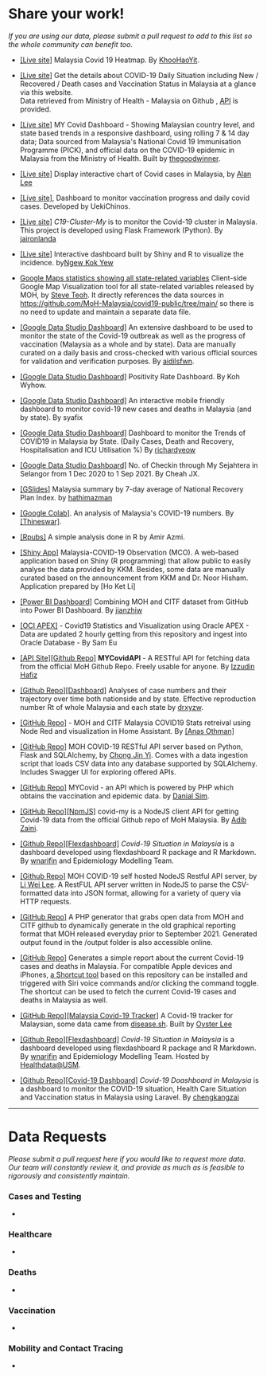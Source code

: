 # Share your work!

_If you are using our data, please submit a pull request to add to this list so the whole community can benefit too._

+ [[Live site]](https://khoohaoyit.github.io/Covid19%20Malaysia%20Heatmap/root.html) Malaysia Covid 19 Heatmap. By [KhooHaoYit](https://github.com/KhooHaoYit/).


+ [[Live site]](https://covid-19.samsam123.name.my)
Get the details about COVID-19 Daily Situation including New / Recovered / Death cases and Vaccination Status in Malaysia at a glance via this website. </br> 
Data retrieved from Ministry of Health - Malaysia on Github , [API](https://covid-19.samsam123.name.my/api.html) is provided.

+ [[Live site]](https://www.mycoviddashboard.com/)
MY Covid Dashboard - Showing Malaysian country level, and state based trends in a responsive dashboard, using rolling 7 & 14 day data; Data sourced from Malaysia's National Covid 19 Immunisation Programme (PICK), and official data on the COVID-19 epidemic in Malaysia from the Ministry of Health. Built by [thegoodwinner](https://www.linkedin.com/in/andrewgoodwinmy/).

+ [[Live site]](https://www.covidmy.today) Display interactive chart of Covid cases in Malaysia, by [Alan Lee](https://www.alanlee.xyz)

+ [[Live site]](http://covid.theusual.space), Dashboard to monitor vaccination progress and daily covid cases. Developed by UekiChinos.

+ [[Live site]](https://covid19-cluster-my.herokuapp.com/) _C19-Cluster-My_ is to monitor the Covid-19 cluster in Malaysia. This project is developed using Flask Framework (Python). By [jaironlanda](https://jaironlanda.com/blog/author/jaironlanda)

+ [[Live site]](https://kokyew93.shinyapps.io/covmal) Interactive dashboard built by Shiny and R to visualize the incidence. by[Ngew Kok Yew](https://github.com/ngewkokyew)

+ [Google Maps statistics showing all state-related variables](https://steveteoh.github.io/Statistics/)
Client-side Google Map Visualization tool for all state-related variables released by MOH, by [Steve Teoh](mailto:chteoh@1utar.my?subject=Map "GMap"). It directly references the data sources in https://github.com/MoH-Malaysia/covid19-public/tree/main/ so there is no need to update and maintain a separate data file.

+ [[Google Data Studio Dashboard]](https://datastudio.google.com/reporting/8ba8d5d5-9a39-4506-af28-7ab8fcd8f8a9)
An extensive dashboard to be used to monitor the state of the Covid-19 outbreak as well as the progress of vaccination (Malaysia as a whole and by state). Data are manually curated on a daily basis and cross-checked with various official sources for validation and verification purposes. By [aidilsfwn](https://github.com/aidilsfwn).

+ [[Google Data Studio Dashboard]](https://datastudio.google.com/s/gIQwV1fDCpg) Positivity Rate Dashboard. By Koh Wyhow.

+ [[Google Data Studio Dashboard]](https://datastudio.google.com/s/htzzIusE-Es)
An interactive mobile friendly dashboard to monitor covid-19 new cases and deaths in Malaysia (and by state). By syafix

+ [[Google Data Studio Dashboard]](https://datastudio.google.com/s/v9rJ1jwDRdI)
Dashboard to monitor the Trends of COVID19 in Malaysia by State. (Daily Cases, Death and Recovery, Hospitalisation and ICU Utilisation %) By [richardyeow](https://github.com/richardyeow)

+ [[Google Data Studio Dashboard]](https://datastudio.google.com/reporting/b0cfd7bf-c715-4da9-a33c-7bd707224dab) No. of Checkin through My Sejahtera in Selangor from 1 Dec 2020 to 1 Sep 2021. By Cheah JX.

+ [[GSlides]](https://docs.google.com/presentation/d/e/2PACX-1vSvEbWoZ7v3W0nEsckVmNsSj265C68s5YuwwD5K9EKISBGnQW8DD0J4MhA2TAbgai4-B00ePB9TLRdP/pub?start=false&loop=true&delayms=3000&slide=id.gec580896b0_0_0) Malaysia summary by 7-day average of National Recovery Plan Index. by [hathimazman](https://docs.google.com/spreadsheets/d/1Hpvqht384w3Ixph3LdX7nZENom8Oi8QuY0X2XijAY18/edit?usp=sharing)

+ [[Google Colab]](https://colab.research.google.com/github/Thineswar/COVID-19_Analysis/blob/main/Covid.ipynb). An analysis of Malaysia's COVID-19 numbers. By [[Thineswar]](https://github.com/Thineswar/).

+ [[Rpubs]](https://rpubs.com/amirmazmi/covid19my) A simple analysis done in R by Amir Azmi.

+ [[Shiny App]](https://ket-li-ho.shinyapps.io/malaysia-covid19-updated-daily-based-on-kkm-data-/) Malaysia-COVID-19 Observation (MCO).
A web-based application based on Shiny (R programming) that allow public to easily analyse the data provided by KKM. Besides, some data are manually curated based on the announcement from KKM and Dr. Noor Hisham. Application prepared by [Ho Ket Li] 

+ [[Power BI Dashboard]](https://app.powerbi.com/view?r=eyJrIjoiNTVlNmU0YTEtMWZkNi00MzQ3LThkYjgtNmI5OWQ3ZGIzZmM4IiwidCI6IjYyZjhiNmM3LWZiZGQtNGZiMC04ZjViLTY2ZGYwZmM3MzZmMSIsImMiOjEwfQ%3D%3D&pageName=ReportSection)
Combining MOH and CITF dataset from GitHub into Power BI Dashboard. By [jianzhiw](https://github.com/jianzhiw)

+ [[OCI APEX]](https://uujb0vmjcowu1ll-samadw.adb.us-ashburn-1.oraclecloudapps.com/ords/r/skywalkers/covid19/home) - Covid19 Statistics and Visualization using Oracle APEX - Data are updated 2 hourly getting from this repository and ingest into Oracle Database - By Sam Eu

+ [[API Site]](https://mycovidapi.izzudinhafiz.com)[[Github Repo]](https://github.com/izzudinhafiz/mycovidapi) **MYCovidAPI** - A RESTful API for fetching data from the official MoH Github Repo. Freely usable for anyone. By [Izzudin Hafiz](https://izzudinhafiz.com)

+ [[Github Repo]](https://github.com/drxyzw/WuhanCoronavirus-Malaysia/)[[Dashboard]](https://drxyzw.github.io/WuhanCoronavirus-Malaysia/) Analyses of case numbers and their trajectory over time both nationside and by state. Effective reproduction number Rt of whole Malaysia and each state by [drxyzw](https://github.com/drxyzw/).

+ [[GitHub Repo]](https://github.com/anas-ivs/HA-NR-MYCovidStats) - MOH and CITF Malaysia COVID19 Stats retreival using Node Red and visualization in Home Assistant. By [[Anas Othman]](https://github.com/anas-ivs)

+ [[GitHub Repo]](https://github.com/chong601/moh-covid19-api)
MOH COVID-19 RESTful API server based on Python, Flask and SQLAlchemy, by [Chong Jin Yi](https://linkedin.com/in/chong601). Comes with a data ingestion script that loads CSV data into any database supported by SQLAlchemy. Includes Swagger UI for exploring offered APIs.

+ [[GitHub Repo]](https://github.com/danialsim95/mycovid)
MYCovid - an API which is powered by PHP which obtains the vaccination and epidemic data. by [Danial Sim](https://github.com/danialsim95).

+ [[GitHub Repo]](https://github.com/ADIBzTER/covid-my)[[NpmJS]](https://www.npmjs.com/package/covid-my) covid-my is a NodeJS client API for getting Covid-19 data from the official Github repo of MoH Malaysia. By [Adib Zaini](https://github.com/ADIBzTER).

+ [[Github Repo]](https://github.com/wnarifin/covid-19-malaysia)[[Flexdashboard]](https://wnarifin.github.io/covid-19-malaysia/) _Covid-19 Situation in Malaysia_ is a dashboard developed using flexdashboard R package and R Markdown. By [wnarifin](https://github.com/wnarifin/) and Epidemiology Modelling Team.

+ [[Github Repo]](https://github.com/leeliwei930/moh-my-covid-express-api)
MOH COVID-19 self hosted NodeJS Restful API server, by [Li Wei Lee](https://techrino.net). A RestFUL API server written in NodeJS to parse the CSV-formatted data into JSON format, allowing for a variety of query via HTTP requests.

+ [[GitHub Repo]](https://github.com/exiang/epidemic)
A PHP generator that grabs open data from MOH and CITF github to dynamically generate in the old graphical reporting format that MOH released everyday prior to September 2021. 
Generated output found in the /output folder is also accessible online.

+ [[GitHub Repo]](https://github.com/leeliwei930/moh-my-covid-express-api)
Generates a simple report about the current Covid-19 cases and deaths in Malaysia. For compatible Apple devices and iPhones, [a Shortcut tool](https://www.icloud.com/shortcuts/77bf8a1a406e437fa939d172f28f987b) based on this repository can be installed and triggered with Siri voice commands and/or clicking the command toggle. The shortcut can be used to fetch the current Covid-19 cases and deaths in Malaysia as well.

+ [[GitHub Repo]](https://github.com/OysterD3/malaysia-covid19-tracker)[[Malaysia Covid-19 Tracker]](https://covid19.oysterlee.dev/) A Covid-19 tracker for Malaysian, some data came from [disease.sh](https://disease.sh). Built by [Oyster Lee](https://github.com/OysterD3)

+ [[Github Repo]](https://github.com/wnarifin/covid-19-malaysia)[[Flexdashboard]](https://healthdata.usm.my:3939/content/174) _Covid-19 Situation in Malaysia_ is a dashboard developed using flexdashboard R package and R Markdown. By [wnarifin](https://github.com/wnarifin/) and Epidemiology Modelling Team. Hosted by [Healthdata@USM](https://healthdata.usm.my/).

+ [[Github Repo]](https://github.com/chengkangzai/chengkangzai.com)[[Covid-19 Dashboard]](https://www.chengkangzai.com/pandemic) _Covid-19 Doashboard in Malaysia_ is a dashboard to monitor the COVID-19 situation, Health Care Situation and Vaccination status in Malaysia using Laravel. By [chengkangzai](https://github.com/chengkangzai/)

---

# Data Requests

_Please submit a pull request here if you would like to request more data. Our team will constantly review it, and provide as much as is feasible to rigorously and consistently maintain._

### Cases and Testing

+
   
### Healthcare

+

### Deaths

+

### Vaccination

+

### Mobility and Contact Tracing

+

